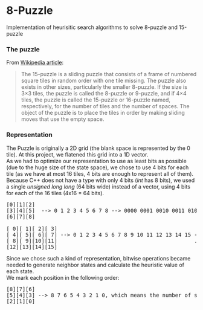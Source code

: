 # 8-Puzzle
Implementation of heurisitic search algorithms to solve 8-puzzle and 15-puzzle

### The puzzle
From [Wikipedia article](https://en.wikipedia.org/wiki/15_puzzle):
>The 15-puzzle is a sliding puzzle that consists of a frame of numbered square tiles in random order with one tile missing. The puzzle also exists in other sizes, particularly the smaller 8-puzzle. If the size is 3×3 tiles, the puzzle is called the 8-puzzle or 9-puzzle, and if 4×4 tiles, the puzzle is called the 15-puzzle or 16-puzzle named, respectively, for the number of tiles and the number of spaces. The object of the puzzle is to place the tiles in order by making sliding moves that use the empty space.

### Representation
The Puzzle is originally a 2D grid (the blank space is represented by the 0 tile).
At this project, we flatened this grid into a 1D vector.   
As we had to optimize our representation to use as least bits as possible (due to the huge size of the state space), we chose to use 4 bits for each tile (as we have at most 16 tiles, 4 bits are enough to represent all of them).  
Because C++ does not have a type with only 4 bits (_int_ has 8 bits), we used a single _unsigned long long_ (64 bits wide) instead of a vector, using 4 bits for each of the 16 tiles (4x16 = 64 bits).

<pre>
[0][1][2]  
[3][4][5]  --> 0 1 2 3 4 5 6 7 8 --> 0000 0001 0010 0011 0100 0101 0110 0111 1000  
[6][7][8]  

[ 0][ 1][ 2][ 3]  
[ 4][ 5][ 6][ 7] --> 0 1 2 3 4 5 6 7 8 9 10 11 12 13 14 15 --> 0000 0001 0010 0011 0100 0101 0110 0111...  
[ 8][ 9][10][11]                                           ...1000 1001 1010 1011 1100 1101 1110 1111     
[12][13][14][15]  
</pre>
Since we chose such a kind of representation, bitwise operations became needed to generate neighbor states and calculate the heuristic value of each state.   
We mark each position in the following order:
<pre>
[8][7][6]
[5][4][3] --> 8 7 6 5 4 3 2 1 0, which means the number of shifts needed to reach that position
[2][1][0]
</pre>
